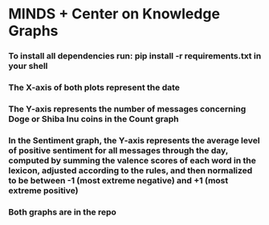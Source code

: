 # MINDS + Center on Knowledge Graphs
### To install all dependencies run: pip install -r requirements.txt in your shell
### The X-axis of both plots represent the date
### The Y-axis represents the number of messages concerning Doge or Shiba Inu coins in the Count graph
### In the Sentiment graph, the Y-axis represents the average level of positive sentiment for all messages through the day, computed by summing the valence scores of each word in the lexicon, adjusted according to the rules, and then normalized to be between -1 (most extreme negative) and +1 (most extreme positive)
### Both graphs are in the repo

